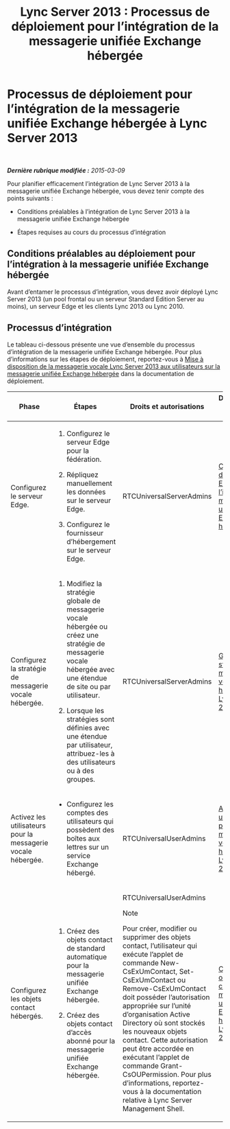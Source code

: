 ﻿---
title: 'Lync Server 2013 : Processus de déploiement pour l’intégration de la messagerie unifiée Exchange hébergée'
TOCTitle: Processus de déploiement pour l’intégration de la messagerie unifiée Exchange hébergée à Lync Server
ms:assetid: dbec9c38-7f66-419d-b8c3-c61380052cac
ms:mtpsurl: https://technet.microsoft.com/fr-fr/library/Gg398968(v=OCS.15)
ms:contentKeyID: 49299036
ms.date: 05/20/2016
mtps_version: v=OCS.15
ms.translationtype: HT
---

# Processus de déploiement pour l’intégration de la messagerie unifiée Exchange hébergée à Lync Server 2013

 

_**Dernière rubrique modifiée :** 2015-03-09_

Pour planifier efficacement l’intégration de Lync Server 2013 à la messagerie unifiée Exchange hébergée, vous devez tenir compte des points suivants :

  - Conditions préalables à l’intégration de Lync Server 2013 à la messagerie unifiée Exchange hébergée

  - Étapes requises au cours du processus d’intégration

## Conditions préalables au déploiement pour l’intégration à la messagerie unifiée Exchange hébergée

Avant d’entamer le processus d’intégration, vous devez avoir déployé Lync Server 2013 (un pool frontal ou un serveur Standard Edition Server au moins), un serveur Edge et les clients Lync 2013 ou Lync 2010.

## Processus d’intégration

Le tableau ci-dessous présente une vue d’ensemble du processus d’intégration de la messagerie unifiée Exchange hébergée. Pour plus d’informations sur les étapes de déploiement, reportez-vous à [Mise à disposition de la messagerie vocale Lync Server 2013 aux utilisateurs sur la messagerie unifiée Exchange hébergée](lync-server-2013-providing-lync-server-users-voice-mail-on-hosted-exchange-um.md) dans la documentation de déploiement.


<table>
<colgroup>
<col style="width: 25%" />
<col style="width: 25%" />
<col style="width: 25%" />
<col style="width: 25%" />
</colgroup>
<thead>
<tr class="header">
<th>Phase</th>
<th>Étapes</th>
<th>Droits et autorisations</th>
<th>Documentation de déploiement</th>
</tr>
</thead>
<tbody>
<tr class="odd">
<td><p>Configurez le serveur Edge.</p></td>
<td><ol>
<li><p>Configurez le serveur Edge pour la fédération.</p></li>
<li><p>Répliquez manuellement les données sur le serveur Edge.</p></li>
<li><p>Configurez le fournisseur d’hébergement sur le serveur Edge.</p></li>
</ol></td>
<td><p>RTCUniversalServerAdmins</p></td>
<td><p><a href="lync-server-2013-configure-the-edge-server-for-integration-with-hosted-exchange-um.md">Configuration du serveur Edge pour l’intégration à la messagerie unifiée Exchange hébergée</a></p></td>
</tr>
<tr class="even">
<td><p>Configurez la stratégie de messagerie vocale hébergée.</p></td>
<td><ol>
<li><p>Modifiez la stratégie globale de messagerie vocale hébergée ou créez une stratégie de messagerie vocale hébergée avec une étendue de site ou par utilisateur.</p></li>
<li><p>Lorsque les stratégies sont définies avec une étendue par utilisateur, attribuez-les à des utilisateurs ou à des groupes.</p></li>
</ol></td>
<td><p>RTCUniversalServerAdmins</p></td>
<td><p><a href="lync-server-2013-manage-hosted-voice-mail-policies.md">Gestion des stratégies de messagerie vocale hébergée dans Lync Server 2013</a></p></td>
</tr>
<tr class="odd">
<td><p>Activez les utilisateurs pour la messagerie vocale hébergée.</p></td>
<td><ul>
<li><p>Configurez les comptes des utilisateurs qui possèdent des boîtes aux lettres sur un service Exchange hébergé.</p></li>
</ul></td>
<td><p>RTCUniversalUserAdmins</p></td>
<td><p><a href="lync-server-2013-enable-users-for-hosted-voice-mail.md">Activation des utilisateurs pour la messagerie vocale hébergée dans Lync Server 2013</a></p></td>
</tr>
<tr class="even">
<td><p>Configurez les objets contact hébergés.</p></td>
<td><ol>
<li><p>Créez des objets contact de standard automatique pour la messagerie unifiée Exchange hébergée.</p></li>
<li><p>Créez des objets contact d’accès abonné pour la messagerie unifiée Exchange hébergée.</p></li>
</ol></td>
<td><p>RTCUniversalUserAdmins</p>

> [!NOTE]  
> Pour créer, modifier ou supprimer des objets contact, l’utilisateur qui exécute l’applet de commande New-CsExUmContact, Set-CsExUmContact ou Remove-CsExUmContact doit posséder l’autorisation appropriée sur l’unité d’organisation Active Directory où sont stockés les nouveaux objets contact. Cette autorisation peut être accordée en exécutant l’applet de commande Grant-CsOUPermission. Pour plus d’informations, reportez-vous à la documentation relative à Lync Server Management Shell.

</td>
<td><p><a href="lync-server-2013-create-contact-objects-for-hosted-exchange-um.md">Création des objets de contact pour la messagerie unifiée Exchange hébergée dans Lync Server 2013</a></p></td>
</tr>
</tbody>
</table>

